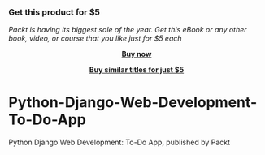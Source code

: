 
### Get this product for $5

<i>Packt is having its biggest sale of the year. Get this eBook or any other book, video, or course that you like just for $5 each</i>


<b><p align='center'>[Buy now](https://packt.link/9781838981686)</p></b>


<b><p align='center'>[Buy similar titles for just $5](https://subscription.packtpub.com/search)</p></b>


# Python-Django-Web-Development-To-Do-App
Python Django Web Development: To-Do App, published by Packt
